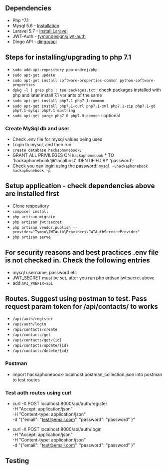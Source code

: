 ## Dependencies
* Php ^7.1
* Mysql 5.6 - [Installation](https://dev.mysql.com/doc/refman/5.6/en/installing.html)
* Laravel 5.7 - [Install Laravel](https://laravel.com/docs/5.7/installation)
* JWT-Auth - [tymondesigns/jwt-auth](https://github.com/tymondesigns/jwt-auth)
* Dingo API - [dingo/api](https://github.com/dingo/api)

## Steps for installing/upgrading to php 7.1
* `sudo add-apt-repository ppa:ondrej/php`
* `sudo apt-get update`
* `sudo apt-get install software-properties-common python-software-properties`
* `dpkg -l | grep php | tee packages.txt` : check packages installed with php and later install 7.1 variants of the same
* `sudo apt-get install php7.1 php7.1-common`
* `sudo apt-get install php7.1-curl php7.1-xml php7.1-zip php7.1-gd php7.1-mysql php7.1-mbstring`
* `sudo apt-get purge php7.0 php7.0-common` : optional

### Create MySql db and user
* Check .env file for mysql values being used
* Login to mysql, and then run
* `create database hackaphonebook;`
* GRANT ALL PRIVILEGES ON `hackaphonebook`.* TO 'hackaphonebook'@'localhost' IDENTIFIED BY 'password';
* Check you can login using the password: `mysql -uhackaphonebook hackaphonebook -p`

## Setup application - check dependencies above are installed first
* Clone respository
* `composer install`
* `php artisan migrate`
* `php artisan jwt:secret`
* `php artisan vendor:publish --provider="Tymon\JWTAuth\Providers\JWTAuthServiceProvider"`
* `php artisan serve`

## For security reasons and best practices .env file is not checked in. Check the following entries
* mysql username, password etc
* JWT_SECRET must be set, after you run php artisan jwt:secret above
* add `API_PREFIX=api`

## Routes. Suggest using postman to test. Pass request param token for /api/contacts/ to works

* `/api/auth/register`
* `/api/auth/login`
* `/api/contacts/create`
* `/api/contacts/get`
* `/api/contacts/get/{id}`
* `/api/contacts/update/{id}`
* `/api/contacts/delete/{id}`

### Postman
* import hackaphonebook-localhost.postman_collection.json into postman to test routes

### Test auth routes using curl

* curl -X POST localhost:8000/api/auth/register \
    -H "Accept: application/json" \
    -H "Content-type: application/json" \
    -d "{\"email\": \"test@email.com\", \"password\": \"password\" }"

* curl -X POST localhost:8000/api/auth/login \
    -H "Accept: application/json" \
    -H "Content-type: application/json" \
    -d "{\"email\": \"test@email.com\", \"password\": \"password\" }"


## Testing


